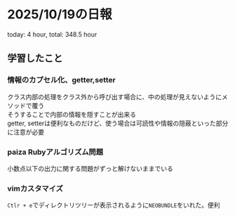 # 2025/10/19の日報
today: 4 hour, total: 348.5 hour
## 学習したこと
### 情報のカプセル化、getter,setter
クラス内部の処理をクラス外から呼び出す場合に、中の処理が見えないようにメソッドで覆う  
そうすることで内部の情報を隠すことが出来る  
getter, setterは便利なものだけど、使う場合は可読性や情報の隠蔽といった部分に注意が必要

### paiza Rubyアルゴリズム問題
小数点以下の出力に関する問題がずっと解けないままでいる

### vimカスタマイズ
`Ctlr + e`でディレクトリツリーが表示されるように`NEOBUNDLE`をいれた。便利
